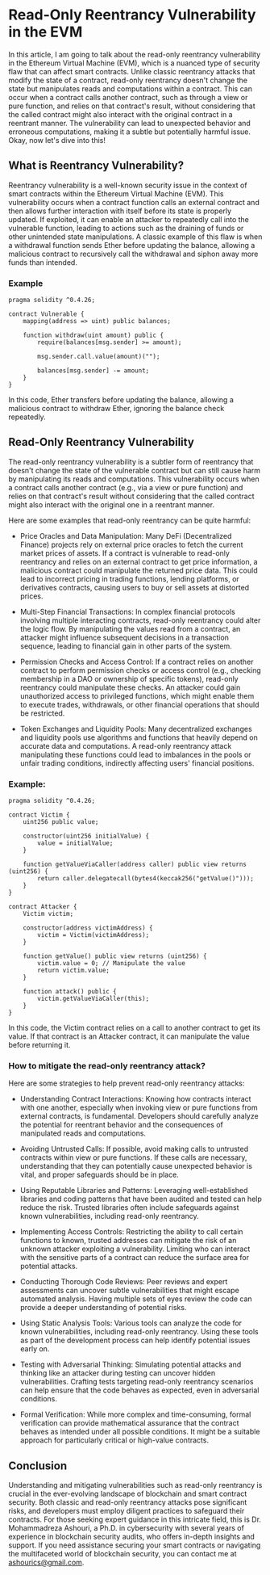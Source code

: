 # Read-Only Reentrancy Vulnerability in the EVM

In this article, I am going to talk about the read-only reentrancy vulnerability in the Ethereum Virtual Machine (EVM), which is a nuanced type of security flaw that can affect smart contracts. Unlike classic reentrancy attacks that modify the state of a contract, read-only reentrancy doesn't change the state but manipulates reads and computations within a contract. This can occur when a contract calls another contract, such as through a view or pure function, and relies on that contract's result, without considering that the called contract might also interact with the original contract in a reentrant manner. The vulnerability can lead to unexpected behavior and erroneous computations, making it a subtle but potentially harmful issue. Okay, now let's dive into this!

## What is Reentrancy Vulnerability?
Reentrancy vulnerability is a well-known security issue in the context of smart contracts within the Ethereum Virtual Machine (EVM). This vulnerability occurs when a contract function calls an external contract and then allows further interaction with itself before its state is properly updated. If exploited, it can enable an attacker to repeatedly call into the vulnerable function, leading to actions such as the draining of funds or other unintended state manipulations. A classic example of this flaw is when a withdrawal function sends Ether before updating the balance, allowing a malicious contract to recursively call the withdrawal and siphon away more funds than intended.

### Example

```solidity
pragma solidity ^0.4.26;

contract Vulnerable {
    mapping(address => uint) public balances;

    function withdraw(uint amount) public {
        require(balances[msg.sender] >= amount);
        
        msg.sender.call.value(amount)("");

        balances[msg.sender] -= amount;
    }
}

```

In this code, Ether transfers before updating the balance, allowing a malicious contract to withdraw Ether, ignoring the balance check repeatedly.

## Read-Only Reentrancy Vulnerability
The read-only reentrancy vulnerability is a subtler form of reentrancy that doesn't change the state of the vulnerable contract but can still cause harm by manipulating its reads and computations. This vulnerability occurs when a contract calls another contract (e.g., via a view or pure function) and relies on that contract's result without considering that the called contract might also interact with the original one in a reentrant manner.


Here are some examples that read-only reentrancy can be quite harmful:

- Price Oracles and Data Manipulation: Many DeFi (Decentralized Finance) projects rely on external price oracles to fetch the current market prices of assets. If a contract is vulnerable to read-only reentrancy and relies on an external contract to get price information, a malicious contract could manipulate the returned price data. This could lead to incorrect pricing in trading functions, lending platforms, or derivatives contracts, causing users to buy or sell assets at distorted prices.

- Multi-Step Financial Transactions: In complex financial protocols involving multiple interacting contracts, read-only reentrancy could alter the logic flow. By manipulating the values read from a contract, an attacker might influence subsequent decisions in a transaction sequence, leading to financial gain in other parts of the system.

- Permission Checks and Access Control: If a contract relies on another contract to perform permission checks or access control (e.g., checking membership in a DAO or ownership of specific tokens), read-only reentrancy could manipulate these checks. An attacker could gain unauthorized access to privileged functions, which might enable them to execute trades, withdrawals, or other financial operations that should be restricted.

- Token Exchanges and Liquidity Pools: Many decentralized exchanges and liquidity pools use algorithms and functions that heavily depend on accurate data and computations. A read-only reentrancy attack manipulating these functions could lead to imbalances in the pools or unfair trading conditions, indirectly affecting users' financial positions.



### Example:

```
pragma solidity ^0.4.26;

contract Victim {
    uint256 public value;

    constructor(uint256 initialValue) {
        value = initialValue;
    }

    function getValueViaCaller(address caller) public view returns (uint256) {
        return caller.delegatecall(bytes4(keccak256("getValue()")));
    }
}

contract Attacker {
    Victim victim;

    constructor(address victimAddress) {
        victim = Victim(victimAddress);
    }

    function getValue() public view returns (uint256) {
        victim.value = 0; // Manipulate the value
        return victim.value;
    }

    function attack() public {
        victim.getValueViaCaller(this);
    }
}
```


In this code, the Victim contract relies on a call to another contract to get its value. If that contract is an Attacker contract, it can manipulate the value before returning it.

### How to mitigate the read-only reentrancy attack? 

Here are some strategies to help prevent read-only reentrancy attacks:

- Understanding Contract Interactions: Knowing how contracts interact with one another, especially when invoking view or pure functions from external contracts, is fundamental. Developers should carefully analyze the potential for reentrant behavior and the consequences of manipulated reads and computations.

- Avoiding Untrusted Calls: If possible, avoid making calls to untrusted contracts within view or pure functions. If these calls are necessary, understanding that they can potentially cause unexpected behavior is vital, and proper safeguards should be in place.

- Using Reputable Libraries and Patterns: Leveraging well-established libraries and coding patterns that have been audited and tested can help reduce the risk. Trusted libraries often include safeguards against known vulnerabilities, including read-only reentrancy.

- Implementing Access Controls: Restricting the ability to call certain functions to known, trusted addresses can mitigate the risk of an unknown attacker exploiting a vulnerability. Limiting who can interact with the sensitive parts of a contract can reduce the surface area for potential attacks.

- Conducting Thorough Code Reviews: Peer reviews and expert assessments can uncover subtle vulnerabilities that might escape automated analysis. Having multiple sets of eyes review the code can provide a deeper understanding of potential risks.

- Using Static Analysis Tools: Various tools can analyze the code for known vulnerabilities, including read-only reentrancy. Using these tools as part of the development process can help identify potential issues early on.

- Testing with Adversarial Thinking: Simulating potential attacks and thinking like an attacker during testing can uncover hidden vulnerabilities. Crafting tests targeting read-only reentrancy scenarios can help ensure that the code behaves as expected, even in adversarial conditions.

- Formal Verification: While more complex and time-consuming, formal verification can provide mathematical assurance that the contract behaves as intended under all possible conditions. It might be a suitable approach for particularly critical or high-value contracts.


## Conclusion
Understanding and mitigating vulnerabilities such as read-only reentrancy is crucial in the ever-evolving landscape of blockchain and smart contract security.
Both classic and read-only reentrancy attacks pose significant risks, and developers must employ diligent practices to safeguard their contracts. For those seeking expert guidance in this intricate field, this is Dr. Mohammadreza Ashouri, a Ph.D. in cybersecurity with several years of experience in blockchain security audits, who offers in-depth insights and support. If you need assistance securing your smart contracts or navigating the multifaceted world of blockchain security, you can contact me at ashourics@gmail.com.


